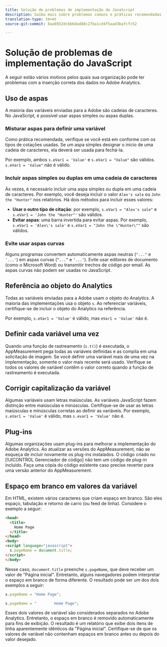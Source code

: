 ```yaml
---
title: Solução de problemas de implementação do JavaScript
description: Saiba mais sobre problemas comuns e práticas recomendadas para solucionar problemas da implementação do JavaScript.
translation-type: tm+mt
source-git-commit: 8aa6932dcbb6dad88c27ba1cd4f5aad3bafcfc52

---
```



# Solução de problemas de implementação do JavaScript

A seguir estão vários motivos pelos quais sua organização pode ter problemas com a inserção correta dos dados no Adobe Analytics.

## Uso de aspas

A maioria das variáveis enviadas para a Adobe são cadeias de caracteres. No JavaScript, é possível usar aspas simples ou aspas duplas.

### Misturar aspas para definir uma variável

Como prática recomendada, verifique se você está em conforme com os tipos de cotações usadas. Se um aspa simples designar o início de uma cadeia de caracteres, ela deverá ser usada para fechá-la.

Por exemplo, ambos `s.eVar1 = 'Value'` e `s.eVar1 = "Value"` são válidos. `s.eVar1 = 'Value"` não é válido.

### Incluir aspas simples ou duplas em uma cadeia de caracteres

Às vezes, é necessário incluir uma aspa simples ou dupla em uma cadeia de caracteres. Por exemplo, você deseja incluir o valor `Alex's sale` ou `John the "Hunter"` nos relatórios. Há dois métodos para incluir esses valores:

* **Usar o outro tipo de citação**: por exemplo, `s.eVar1 = "Alex's sale"` e `s.eVar1 = 'John the "Hunter"'` são válidos.
* **Evitar aspas**: uma barra invertida para evitar aspas. Por exemplo, `s.eVar1 = 'Alex\'s sale'` e `s.eVar1 = "John the \"Hunter\""` são válidos.

### Evite usar aspas curvas

Alguns programas convertem automaticamente aspas neutras (`"..."` e `'...'`) em aspas curvas (`“...”` e `‘...’`). Evite usar editores de documento (como o Microsoft Word) ou transmitir trechos de código por email. As aspas curvas não podem ser usadas no JavaScript.

## Referência ao objeto do Analytics

Todas as variáveis enviadas para a Adobe usam o objeto do Analytics. A maioria das implementações usa o objeto `s`. Ao referenciar variáveis, certifique-se de incluir o objeto do Analytics na referência.

Por exemplo, `s.eVar1 = 'Value'` é válido, mas `eVar1 = 'Value'` não é.

## Definir cada variável uma vez

Quando uma função de rastreamento (`s.t()`) é executada, o AppMeasurement pega todas as variáveis definidas e as compila em uma solicitação de imagem. Se você definir uma variável mais de uma vez na implementação, somente o valor mais recente será usado. Verifique se todos os valores de variável contêm o valor correto quando a função de rastreamento é executada.

## Corrigir capitalização da variável

Algumas variáveis usam letras maiúsculas. As variáveis JavaScript fazem distinção entre maiúsculas e minúsculas. Certifique-se de usar as letras maiúsculas e minúsculas corretas ao definir as variáveis. Por exemplo, `s.eVar1 = 'Value'` é válido, mas `s.evar1 = 'Value'` não é.

## Plug-ins

Algumas organizações usam plug-ins para melhorar a implementação do Adobe Analytics. Ao atualizar as versões do AppMeasurement, não se esqueça de incluir novamente os plug-ins instalados. O código criado no [!UICONTROL Gerenciador de código] não tem um código de plug-in incluído. Faça uma cópia do código existente caso precise reverter para uma versão anterior do AppMeasurement.

## Espaço em branco em valores da variável

Em HTML, existem vários caracteres que criam espaço em branco. São eles espaço, tabulação e retorno de carro (ou feed de linha). Considere o exemplo a seguir:

```html
<head>
  <title>
    Home Page
  </title>
</head>
<body>
<script language="javascript">
  s.pageName = document.title;
</script>
</body>
```

Nesse caso, `document.title` preenche `s.pageName`, que deve receber um valor de &quot;Página inicial&quot;. Entretanto, alguns navegadores podem interpretar o espaço em branco de forma diferente. O resultado pode ser um dos dois exemplos a seguir:

```js
s.pageName = "Home Page";
```

```js
s.pageName = "        Home Page";
```

Esses dois valores de variável são considerados separados no Adobe Analytics. Entretanto, o espaço em branco é removido automaticamente para fins de exibição. O resultado é um relatório que exibe dois itens de linha aparentemente idênticos da &quot;Página inicial&quot;. Certifique-se de que os valores de variável não contenham espaços em branco antes ou depois do valor desejado.

